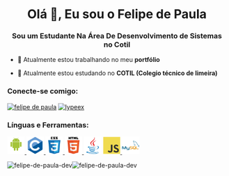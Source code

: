 <h1 align="center">Olá 👋, Eu sou o Felipe de Paula</h1>
<h3 align="center">Sou um Estudante Na Área De Desenvolvimento de Sistemas no Cotil</h3>

- 🔭 Atualmente estou trabalhando no meu **portfólio**

- 🌱 Atualmente estou estudando no **COTIL (Colegio técnico de limeira)**



<h3 align="esquerda">Conecte-se comigo:</h3>
<p align="esquerda">
<a href="https://linkedin.com/in/felipe de paula" target="blank"><img align="center" src="https://raw.githubusercontent.com/rahuldkjain/github-profile-readme-generator/master/src/images/icons/Social/linked-in-alt.svg" alt="felipe de paula" height="30" width="40"/></a>
<a href="https://instagram.com/lypeex" target="blank"><img align="center" src="https://raw.githubusercontent.com/rahuldkjain/github-profile-readme-generator/master/src/images/icons/Social/instagram.svg" alt="lypeex" height="30" width="40"/></a>
</p>

<h3 align="esquerda">Línguas e Ferramentas:</h3>
<p align="esquerda"> <a href="https://developer.android.com" target="_blank" rel="noreferrer"> 
  <img src="https://raw.githubusercontent.com/devicons/devicon/master/icons/android/android-original-wordmark.svg" alt="android" width="40" height="40"/> </a> <a href="https://www.cprogramming.com/" target="_blank" rel="noreferrer"> 
    <img src="https://raw.githubusercontent.com/devicons/devicon/master/icons/c/c-original.svg" alt="c" width="40" height="40"/> </a> <a href="https://www.w3schools.com/css/" target="_blank" rel="noreferrer">
      <img src="https://raw.githubusercontent.com/devicons/devicon/master/icons/css3/css3-original-wordmark.svg" alt="css3" width="40" height="40"/> </a> <a href="https://www.w3.org/html/" target="_blank" rel="noreferrer"> 
        <img src="https://raw.githubusercontent.com/devicons/devicon/master/icons/html5/html5-original-wordmark.svg" alt="html5" width="40" height="40"/> </a> <a href="https://www.java.com" target="_blank" rel="noreferrer">
          <img src="https://raw.githubusercontent.com/devicons/devicon/master/icons/java/java-original.svg" alt="java" width="40" height="40"/></a> <a href="https://developer.mozilla.org/en-US/docs/Web/JavaScript" target="_blank" rel="noreferrer">
            <img src="https://raw.githubusercontent.com/devicons/devicon/master/icons/javascript/javascript-original.svg" alt="javascript" width="40" height="40"/> </a> <a href="https://www.mysql.com/" target="_blank" rel="noreferrer"> 
              <img src="https://raw.githubusercontent.com/devicons/devicon/master/icons/mysql/mysql-original-wordmark.svg" alt="mysql" width="40" height="40"/> </a> </p>


<p><img align="left" src="https://github-readme-stats.vercel.app/api?username=felipe-de-paula-dev&show_icons=true&theme=github_dark&locale=en" alt="felipe-de-paula-dev" height="150"/></p>
<p><img align="left" src="https://github-readme-stats.vercel.app/api/top-langs?username=felipe-de-paula-dev&show_icons=true&theme=github_dark&locale=en&layout=compact" alt="felipe-de-paula-dev" height="150"/></p>


